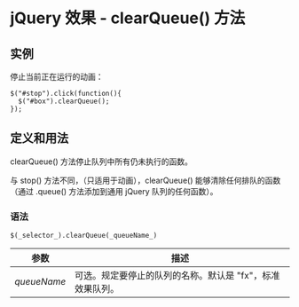 # jQuery 效果 - clearQueue() 方法



## 实例

停止当前正在运行的动画：

```
$("#stop").click(function(){
  $("#box").clearQueue();
});

```

## 定义和用法

clearQueue() 方法停止队列中所有仍未执行的函数。

与 stop() 方法不同，（只适用于动画），clearQueue() 能够清除任何排队的函数（通过 .queue() 方法添加到通用 jQuery 队列的任何函数）。

### 语法

```
$(_selector_).clearQueue(_queueName_)
```

| 参数 | 描述 |
| --- | --- |
| _queueName_ | 可选。规定要停止的队列的名称。默认是 "fx"，标准效果队列。 |
